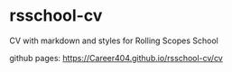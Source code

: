 # rsschool-cv
 CV with markdown and styles for Rolling Scopes School

github pages: https://Career404.github.io/rsschool-cv/cv